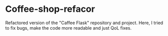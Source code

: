 # Coffee-shop-refacor
Refactored version of the "Caffee Flask" repository and project. Here, I tried to fix bugs, make the code more readable and just QoL fixes.
